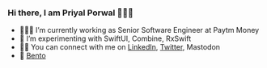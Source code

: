 ### Hi there, I am Priyal Porwal 🙋🏻‍♀️

- 👩🏻‍💻 I’m currently working as Senior Software Engineer at Paytm Money
- 🎯 I’m experimenting with SwiftUI, Combine, RxSwift
- 🙌🏼 You can connect with me on [LinkedIn](https://www.linkedin.com/in/priyal-porwal/), [Twitter](https://twitter.com/priyal_porwal_), Mastodon
- 📝 [Bento](https://bento.me/priyal-porwal)

<!--
**priyal-p/priyal-p** is a ✨ _special_ ✨ repository because its `README.md` (this file) appears on your GitHub profile.

Here are some ideas to get you started:

- 🔭 I’m currently working on ...
- 🌱 I’m currently learning ...
- 👯 I’m looking to collaborate on ...
- 🤔 I’m looking for help with ...
- 💬 Ask me about ...
- 📫 How to reach me: ...
- 😄 Pronouns: ...
- ⚡ Fun fact: ...
-->
